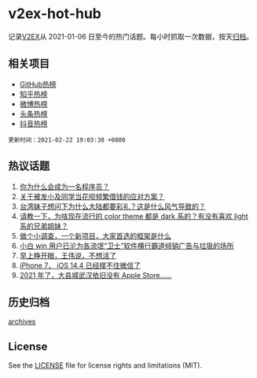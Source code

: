 # v2ex-hot-hub

 记录[V2EX](https://www.v2ex.com/)从 2021-01-06 日至今的热门话题。每小时抓取一次数据，按天[归档](archives)。
 
 ## 相关项目

- [GitHub热榜](https://github.com/lonnyzhang423/github-hot-hub)
- [知乎热榜](https://github.com/lonnyzhang423/zhihu-hot-hub)
- [微博热榜](https://github.com/lonnyzhang423/weibo-hot-hub)
- [头条热榜](https://github.com/lonnyzhang423/toutiao-hot-hub)
- [抖音热榜](https://github.com/lonnyzhang423/douyin-hot-hub)


 `更新时间：2021-02-22 19:03:38 +0800`

## 热议话题

1. [你为什么会成为一名程序员？](https://www.v2ex.com/t/755020)
1. [关于被发小及同学当花呗频繁借钱的应对方案？](https://www.v2ex.com/t/754987)
1. [台湾妹子想问下为什么大陆都要彩礼？这是什么风气导致的？](https://www.v2ex.com/t/755086)
1. [请教一下，为啥现在流行的 color theme 都是 dark 系的？有没有喜欢 light 系的兄弟姐妹？](https://www.v2ex.com/t/754951)
1. [做个小调查，一个新项目，大家首选的框架是什么](https://www.v2ex.com/t/754961)
1. [小白 win 用户已沦为各流氓“卫士”软件横行霸道倾销广告与垃圾的场所](https://www.v2ex.com/t/754945)
1. [早上睁开眼，王伟说，不想活了](https://www.v2ex.com/t/754936)
1. [iPhone 7， iOS 14.4 已经撑不住微信了](https://www.v2ex.com/t/754950)
1. [2021 年了，大县城武汉依旧没有 Apple Store......](https://www.v2ex.com/t/755026)

## 历史归档

[archives](archives)

## License

See the [LICENSE](LICENSE) file for license rights and limitations (MIT).
